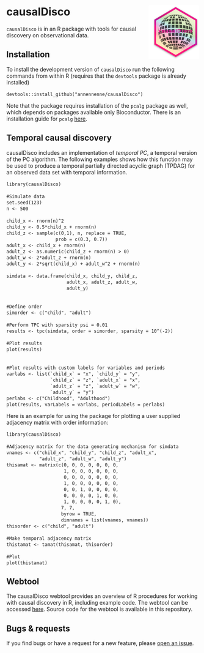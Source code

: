 # causalDisco <img src="graphics/hex.png" width="121px" height="140px" align="right" style="padding-left:10px;background-color:white;" />

`causalDisco` is in an R package with tools for causal discovery on observational data.


## Installation

To install the development version of `causalDisco` run the following
commands from within R (requires that the `devtools` package is already installed)

```{r}
devtools::install_github("annennenne/causalDisco")
```

Note that the package requires installation of the `pcalg` package as well, which depends on packages available only Bioconductor. There is an installation guide for `pcalg` [here](https://github.com/asreview/pcalg).  

## Temporal causal discovery

causalDisco includes an implementation of *temporal PC*, a temporal version of the PC algorithm. The following examples shows how this function may be used to produce a temporal partially directed acyclic graph (TPDAG) for an observed data set with temporal information. 
```{r}
library(causalDisco)

#Simulate data
set.seed(123)
n <- 500

child_x <- rnorm(n)^2
child_y <- 0.5*child_x + rnorm(n)
child_z <- sample(c(0,1), n, replace = TRUE, 
                  prob = c(0.3, 0.7))
adult_x <- child_x + rnorm(n)
adult_z <- as.numeric(child_z + rnorm(n) > 0)
adult_w <- 2*adult_z + rnorm(n)
adult_y <- 2*sqrt(child_x) + adult_w^2 + rnorm(n)

simdata <- data.frame(child_x, child_y, child_z,
                      adult_x, adult_z, adult_w,
                      adult_y)


#Define order
simorder <- c("child", "adult")

#Perform TPC with sparsity psi = 0.01
results <- tpc(simdata, order = simorder, sparsity = 10^(-2))

#Plot results
plot(results)


#Plot results with custom labels for variables and periods
varlabs <- list(`child_x` = "x", `child_y` = "y",
                `child_z` = "z", `adult_x` = "x",
                `adult_z` = "z", `adult_w` = "w",
                `adult_y` = "y")
perlabs <- c("Childhood", "Adulthood")
plot(results, varLabels = varlabs, periodLabels = perlabs)
```

Here is an example for using the package for plotting a user supplied adjacency matrix with order information:

```{r}
library(causalDisco)

#Adjacency matrix for the data generating mechanism for simdata
vnames <- c("child_x", "child_y", "child_z", "adult_x", 
            "adult_z", "adult_w", "adult_y")
thisamat <- matrix(c(0, 0, 0, 0, 0, 0, 0,
                     1, 0, 0, 0, 0, 0, 0,
                     0, 0, 0, 0, 0, 0, 0, 
                     1, 0, 0, 0, 0, 0, 0,
                     0, 0, 1, 0, 0, 0, 0, 
                     0, 0, 0, 0, 1, 0, 0,
                     1, 0, 0, 0, 0, 1, 0),
                    7, 7, 
                    byrow = TRUE,
                    dimnames = list(vnames, vnames))
thisorder <- c("child", "adult")

#Make temporal adjacency matrix
thistamat <- tamat(thisamat, thisorder)

#Plot
plot(thistamat)
```


## Webtool

The causalDisco webtool provides an overview of R procedures for working with causal discovery in R, including example code. The webtool can be accessed [here](https://shiny.sund.ku.dk/zms499/). Source code for the webtool is available in this repository. 


## Bugs & requests

If you find bugs or have a request for a new feature, please [open an issue](https://github.com/annennenne/causalDisco/issues).
